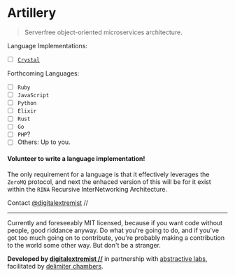 # Artillery

> Serverfree object-oriented microservices architecture.

Language Implementations:

- [ ] [`Crystal`](https://github.com/abstractive/artillery.cr)

Forthcoming Languages:
- [ ] `Ruby`
- [ ] `JavaScript`
- [ ] `Python`
- [ ] `Elixir`
- [ ] `Rust`
- [ ] `Go`
- [ ] `PHP`?
- [ ] Others: Up to you.

#### Volunteer to write a language implementation!

The only requirement for a language is that it effectively leverages the `ZeroMQ` protocol,
and next the enhaced version of this will be for it exist within the `RINA` Recursive InterNetworking Architecture.

Contact [@digitalextremist](https://github.com/digitalextremist) //

---

Currently and foreseeably MIT licensed, because if you want code without people, good riddance anyway. Do what you're going to do, and if you've got too much going on to contribute, you're probably making a contribution to the world some other way. But don't be a stranger.

**Developed by [digitalextremist //](https://github.com/digitalextremist)** in partnership with [abstractive labs](https://github.com/abstractive), facilitated by [delimiter chambers](http://github.com/delimiterchambers).

